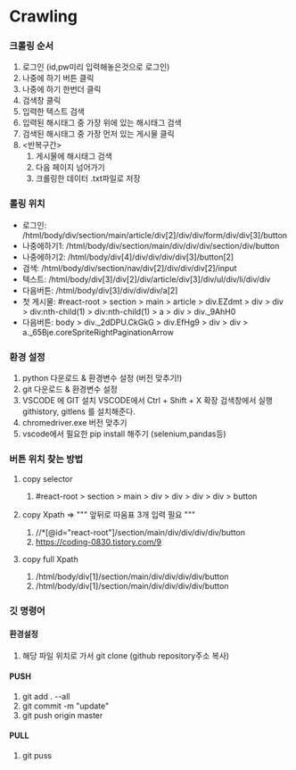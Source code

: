 # Crawling

### 크롤링 순서
1. 로그인 (id,pw미리 입력해놓은것으로 로그인)
1. 나중에 하기 버튼 클릭
1. 나중에 하기 한번더 클릭
1. 검색창 클릭
1. 입력한 텍스트 검색
1. 입력된 해시태그 중 가장 위에 있는 해시태그 검색
1. 검색된 해시태그 중 가장 먼저 있는 게시물 클릭
1. <반복구간>
    1. 게시물에 해시태그 검색
    1. 다음 페이지 넘어가기
    1. 크롤링한 데이터 .txt파일로 저장

### 롤링 위치
- 로그인: /html/body/div/section/main/article/div[2]/div/div/form/div/div[3]/button
- 나중에하기1: /html/body/div/section/main/div/div/div/section/div/button
- 나중에하기2: /html/body/div[4]/div/div/div/div[3]/button[2]
- 검색: /html/body/div/section/nav/div[2]/div/div/div[2]/input
- 텍스트: /html/body/div[3]/div[2]/div/article/div[3]/div/ul/div/li/div/div
- 다음버튼: /html/body/div[3]/div/div/div/a[2]
- 첫 게시물: #react-root > section > main > article > div.EZdmt > div > div > div:nth-child(1) > div:nth-child(1) > a > div > div._9AhH0
- 다음버튼: body > div._2dDPU.CkGkG > div.EfHg9 > div > div > a._65Bje.coreSpriteRightPaginationArrow

### 환경 설정
1. python 다운로드 & 환경변수 설정 (버전 맞추기!)
1. git 다운로드 & 환경변수 설정
1. VSCODE 에 GIT 설치
    VSCODE에서 Ctrl + Shift + X 확장 검색창에서 실행
    githistory, gitlens 를 설치해준다.
1. chromedriver.exe 버전 맞추기
1. vscode에서 필요한 pip install 해주기 (selenium,pandas등)

### 버튼 위치 찾는 방법
1. copy selector
    1. #react-root > section > main > div > div > div > div > button

1. copy Xpath => """ 앞뒤로 따움표 3개 입력 필요 """
    1. //*[@id="react-root"]/section/main/div/div/div/div/button
    1. https://coding-0830.tistory.com/9

1. copy full Xpath
    1. /html/body/div[1]/section/main/div/div/div/div/button
    1. /html/body/div[1]/section/main/div/div/div/div/button

### 깃 명령어

#### 환경설정
1. 해당 파일 위치로 가서 git clone (github repository주소 복사)

#### PUSH
1. git add . --all
1. git commit -m "update"
1. git push origin master

#### PULL
1. git puss
